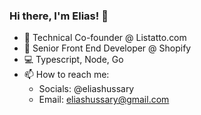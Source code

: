 ### Hi there, I'm Elias! 👋 

- 🚀 Technical Co-founder @ Listatto.com
- 💼 Senior Front End Developer @ Shopify
- 💻 Typescript, Node, Go  
- 📫 How to reach me: 
  - Socials: @eliashussary
  - Email: eliashussary@gmail.com    


<!--
**eliashussary/eliashussary** is a ✨ _special_ ✨ repository because its `README.md` (this file) appears on your GitHub profile.

Here are some ideas to get you started:

- 🔭 I’m currently working on ...
- 🌱 I’m currently learning ...
- 👯 I’m looking to collaborate on ...
- 🤔 I’m looking for help with ...
- 💬 Ask me about ...
- 📫 How to reach me: ...
- 😄 Pronouns: ...
- ⚡ Fun fact: ...
-->
